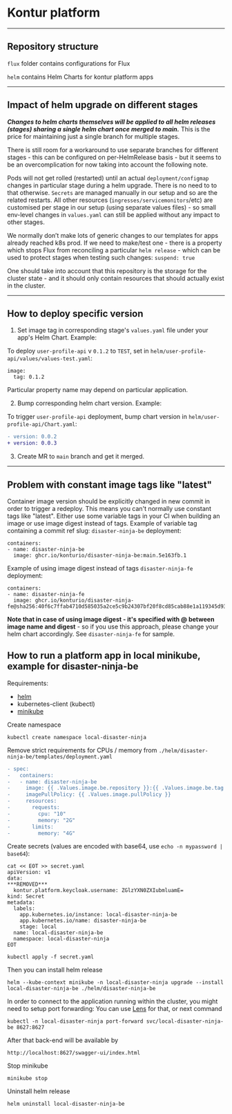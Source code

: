 Kontur platform
======================

---
<a name="structure"></a>Repository structure
---
```flux``` folder contains configurations for Flux

```helm``` contains Helm Charts for kontur platform apps

---
Impact of helm upgrade on different stages
---
***Changes to helm charts themselves will be applied to all helm releases (stages) sharing a single helm chart once merged to main.*** This is the price for maintaining just a single branch for multiple stages.

There is still room for a workaround to use separate branches for different stages - this can be configured on per-HelmRelease basis - but it seems to be an overcomplication for now taking into account the following note.

Pods will not get rolled (restarted) until an actual ```deployment/configmap``` changes in particular stage during a helm upgrade. There is no need to to that otherwise. ```Secrets``` are managed manually in our setup and so are the related restarts. All other resources (```ingresses/servicemonitors```/etc) are customised per stage in our setup (using separate values files) - so small env-level changes in ```values.yaml``` can still be applied without any impact to other stages.

We normally don’t make lots of generic changes to our templates for apps already reached k8s prod. If we need to make/test one - there is a property which stops Flux from reconciling a particular ```helm release``` - which can be used to protect stages when testing such changes: ```suspend: true```

One should take into account that this repository is the storage for the cluster state - and it should only contain resources that should actually exist in the cluster.

---
<a name="deploy-specific"></a>How to deploy specific version
---
1. Set image tag in corresponding stage's ```values.yaml``` file under your app's Helm Chart.
Example:

To deploy ```user-profile-api``` v ```0.1.2``` to ```TEST```, set in ```helm/user-profile-api/values/values-test.yaml```:
```
image:
  tag: 0.1.2
```
Particular property name may depend on particular application.

2. Bump corresponding helm chart version.
Example:

To trigger ```user-profile-api``` deployment, bump chart version in ```helm/user-profile-api/Chart.yaml```:
```diff
- version: 0.0.2
+ version: 0.0.3
```

3. Create MR to ```main``` branch and get it merged.

---
<a name="constant-tags"></a>Problem with constant image tags like "latest"
---
Container image version should be explicitly changed in new commit in order to trigger a redeploy. This means you can't normally use constant tags like "latest".
Either use some variable tags in your CI when building an image or use image digest instead of tags.
Example of variable tag containing a commit ref slug: ```disaster-ninja-be``` deployment:
```
containers:
- name: disaster-ninja-be
  image: ghcr.io/konturio/disaster-ninja-be:main.5e163fb.1
```
Example of using image digest instead of tags ```disaster-ninja-fe``` deployment:
```
containers:
- name: disaster-ninja-fe
  image: ghcr.io/konturio/disaster-ninja-fe@sha256:40f6c7ffab4710d585035a2ce5c9b24307bf20f8cd85cab88e1a119345d93ef5
```
**Note that in case of using image digest - it's specified with @ between image name and digest** - so if you use this approach, please change your helm chart accordingly. See ```disaster-ninja-fe``` for sample.


<a name="minikube"></a>How to run a platform app in local minikube, example for disaster-ninja-be
---

Requirements:
 - [helm](https://helm.sh/docs/intro/install/)
 - kubernetes-client (kubectl)
 - [minikube](https://minikube.sigs.k8s.io/docs/start/)

Create namespace
```
kubectl create namespace local-disaster-ninja
```
Remove strict requirements for CPUs / memory
from `./helm/disaster-ninja-be/templates/deployment.yaml`
```diff
- spec:
-   containers:
-   - name: disaster-ninja-be
-     image: {{ .Values.image.be.repository }}:{{ .Values.image.be.tag }}
-     imagePullPolicy: {{ .Values.image.pullPolicy }}
-     resources:
-       requests:
-         cpu: "10"
-         memory: "2G"
-       limits:
-         memory: "4G"
```

Create secrets (values are encoded with base64, use ```echo -n mypassword | base64```):
```
cat << EOT >> secret.yaml
apiVersion: v1
data:
***REMOVED***
  kontur.platform.keycloak.username: ZGlzYXN0ZXIubmluamE=
kind: Secret
metadata:
  labels:
    app.kubernetes.io/instance: local-disaster-ninja-be
    app.kubernetes.io/name: disaster-ninja-be
    stage: local
  name: local-disaster-ninja-be
  namespace: local-disaster-ninja
EOT

kubectl apply -f secret.yaml 
```

Then you can install helm release
```
helm --kube-context minikube -n local-disaster-ninja upgrade --install local-disaster-ninja-be ./helm/disaster-ninja-be
```

In order to connect to the application running within the cluster, you might need to setup port forwarding:
You can use [Lens](https://github.com/lensapp/lens) for that, 
or next command
```
kubectl -n local-disaster-ninja port-forward svc/local-disaster-ninja-be 8627:8627
```
After that back-end will be available by
```
http://localhost:8627/swagger-ui/index.html
```

Stop minikube
```
minikube stop
```

Uninstall helm release
```
helm uninstall local-disaster-ninja-be
```